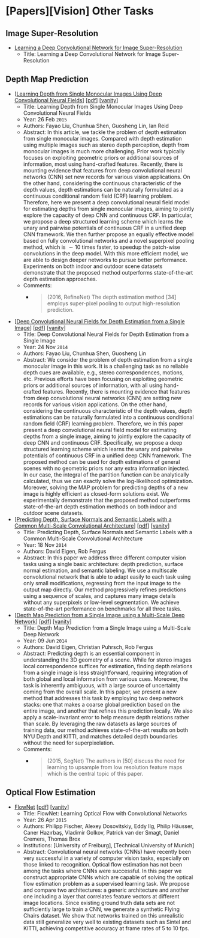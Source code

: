 # [Papers][Vision] Other Tasks

## Image Super-Resolution

* [Learning a Deep Convolutional Network for Image Super-Resolution](https://link.springer.com/chapter/10.1007/978-3-319-10593-2_13)
    * Title: Learning a Deep Convolutional Network for Image Super-Resolution

## Depth Map Prediction

* [[Learning Depth from Single Monocular Images Using Deep Convolutional Neural Fields](https://arxiv.org/abs/1502.07411)]
    [[pdf](https://arxiv.org/pdf/1502.07411.pdf)]
    [[vanity](https://www.arxiv-vanity.com/papers/1502.07411/)]
    * Title: Learning Depth from Single Monocular Images Using Deep Convolutional Neural Fields
    * Year: 26 Feb `2015`
    * Authors: Fayao Liu, Chunhua Shen, Guosheng Lin, Ian Reid
    * Abstract: In this article, we tackle the problem of depth estimation from single monocular images. Compared with depth estimation using multiple images such as stereo depth perception, depth from monocular images is much more challenging. Prior work typically focuses on exploiting geometric priors or additional sources of information, most using hand-crafted features. Recently, there is mounting evidence that features from deep convolutional neural networks (CNN) set new records for various vision applications. On the other hand, considering the continuous characteristic of the depth values, depth estimations can be naturally formulated as a continuous conditional random field (CRF) learning problem. Therefore, here we present a deep convolutional neural field model for estimating depths from single monocular images, aiming to jointly explore the capacity of deep CNN and continuous CRF. In particular, we propose a deep structured learning scheme which learns the unary and pairwise potentials of continuous CRF in a unified deep CNN framework. We then further propose an equally effective model based on fully convolutional networks and a novel superpixel pooling method, which is $\sim 10$ times faster, to speedup the patch-wise convolutions in the deep model. With this more efficient model, we are able to design deeper networks to pursue better performance. Experiments on both indoor and outdoor scene datasets demonstrate that the proposed method outperforms state-of-the-art depth estimation approaches.
    * Comments:
        * > (2016, RefineNet) The depth estimation method [34] employs super-pixel pooling to output high-resolution prediction.
* [[Deep Convolutional Neural Fields for Depth Estimation from a Single Image](https://arxiv.org/abs/1411.6387)]
    [[pdf](https://arxiv.org/pdf/1411.6387.pdf)]
    [[vanity](https://www.arxiv-vanity.com/papers/1411.6387/)]
    * Title: Deep Convolutional Neural Fields for Depth Estimation from a Single Image
    * Year: 24 Nov `2014`
    * Authors: Fayao Liu, Chunhua Shen, Guosheng Lin
    * Abstract: We consider the problem of depth estimation from a single monocular image in this work. It is a challenging task as no reliable depth cues are available, e.g., stereo correspondences, motions, etc. Previous efforts have been focusing on exploiting geometric priors or additional sources of information, with all using hand-crafted features. Recently, there is mounting evidence that features from deep convolutional neural networks (CNN) are setting new records for various vision applications. On the other hand, considering the continuous characteristic of the depth values, depth estimations can be naturally formulated into a continuous conditional random field (CRF) learning problem. Therefore, we in this paper present a deep convolutional neural field model for estimating depths from a single image, aiming to jointly explore the capacity of deep CNN and continuous CRF. Specifically, we propose a deep structured learning scheme which learns the unary and pairwise potentials of continuous CRF in a unified deep CNN framework. The proposed method can be used for depth estimations of general scenes with no geometric priors nor any extra information injected. In our case, the integral of the partition function can be analytically calculated, thus we can exactly solve the log-likelihood optimization. Moreover, solving the MAP problem for predicting depths of a new image is highly efficient as closed-form solutions exist. We experimentally demonstrate that the proposed method outperforms state-of-the-art depth estimation methods on both indoor and outdoor scene datasets.
* [[Predicting Depth, Surface Normals and Semantic Labels with a Common Multi-Scale Convolutional Architecture](https://arxiv.org/abs/1411.4734)]
    [[pdf](https://arxiv.org/pdf/1411.4734.pdf)]
    [[vanity](https://www.arxiv-vanity.com/papers/1411.4734/)]
    * Title: Predicting Depth, Surface Normals and Semantic Labels with a Common Multi-Scale Convolutional Architecture
    * Year: 18 Nov `2014`
    * Authors: David Eigen, Rob Fergus
    * Abstract: In this paper we address three different computer vision tasks using a single basic architecture: depth prediction, surface normal estimation, and semantic labeling. We use a multiscale convolutional network that is able to adapt easily to each task using only small modifications, regressing from the input image to the output map directly. Our method progressively refines predictions using a sequence of scales, and captures many image details without any superpixels or low-level segmentation. We achieve state-of-the-art performance on benchmarks for all three tasks.
* [[Depth Map Prediction from a Single Image using a Multi-Scale Deep Network](https://arxiv.org/abs/1406.2283)]
    [[pdf](https://arxiv.org/pdf/1406.2283.pdf)]
    [[vanity](https://www.arxiv-vanity.com/papers/1406.2283/)]
    * Title: Depth Map Prediction from a Single Image using a Multi-Scale Deep Network
    * Year: 09 Jun `2014`
    * Authors: David Eigen, Christian Puhrsch, Rob Fergus
    * Abstract: Predicting depth is an essential component in understanding the 3D geometry of a scene. While for stereo images local correspondence suffices for estimation, finding depth relations from a single image is less straightforward, requiring integration of both global and local information from various cues. Moreover, the task is inherently ambiguous, with a large source of uncertainty coming from the overall scale. In this paper, we present a new method that addresses this task by employing two deep network stacks: one that makes a coarse global prediction based on the entire image, and another that refines this prediction locally. We also apply a scale-invariant error to help measure depth relations rather than scale. By leveraging the raw datasets as large sources of training data, our method achieves state-of-the-art results on both NYU Depth and KITTI, and matches detailed depth boundaries without the need for superpixelation.
    * Comments:
        * > (2015, SegNet) The authors in [50] discuss the need for learning to upsample from low resolution feature maps which is the central topic of this paper.

## Optical Flow Estimation

* [FlowNet](https://arxiv.org/abs/1504.06852)
    [[pdf](https://arxiv.org/pdf/1504.06852.pdf)]
    [[vanity](https://www.arxiv-vanity.com/papers/1504.06852/)]
    * Title: FlowNet: Learning Optical Flow with Convolutional Networks
    * Year: 26 Apr `2015`
    * Authors: Philipp Fischer, Alexey Dosovitskiy, Eddy Ilg, Philip Häusser, Caner Hazırbaş, Vladimir Golkov, Patrick van der Smagt, Daniel Cremers, Thomas Brox
    * Institutions: [University of Freiburg], [Technical University of Munich]
    * Abstract: Convolutional neural networks (CNNs) have recently been very successful in a variety of computer vision tasks, especially on those linked to recognition. Optical flow estimation has not been among the tasks where CNNs were successful. In this paper we construct appropriate CNNs which are capable of solving the optical flow estimation problem as a supervised learning task. We propose and compare two architectures: a generic architecture and another one including a layer that correlates feature vectors at different image locations. Since existing ground truth data sets are not sufficiently large to train a CNN, we generate a synthetic Flying Chairs dataset. We show that networks trained on this unrealistic data still generalize very well to existing datasets such as Sintel and KITTI, achieving competitive accuracy at frame rates of 5 to 10 fps.
